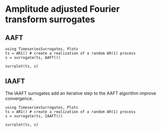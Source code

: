 # Amplitude adjusted Fourier transform surrogates

## AAFT


```@example
using TimeseriesSurrogates, Plots
ts = AR1() # create a realization of a random AR(1) process
s = surrogate(ts, AAFT())

surrplot(ts, s)
```

## IAAFT

The IAAFT surrogates add an iterative step to the AAFT algorithm improve convergence.

```@example
using TimeseriesSurrogates, Plots
ts = AR1() # create a realization of a random AR(1) process
s = surrogate(ts, IAAFT())

surrplot(ts, s)
```
